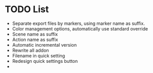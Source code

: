 # TODO List

- Separate export files by markers, using marker name as suffix.
- Color management options, automatically use standard override
- Scene name as suffix
- Action name as suffix
- Automatic incremental version
- Rewrite all addon
- Filename in quick setting
- Redesign quick settings button
- 